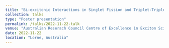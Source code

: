 ```yaml
---
title: "Bi-excitonic Interactions in Singlet Fission and Triplet-Triplet Annihilation"
collection: talks
type: "Poster presentation"
permalink: /talks/2022-11-22-talk
venue: "Australian Reserach Council Centre of Excellence in Exciton Science, Annual Workshop"
date: 2022-11-22
location: "Lorne, Australia"
---
```


